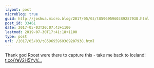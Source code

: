 ```yaml
---
layout: post
microblog: true
guid: http://joshua.micro.blog/2017/05/03/t859695960389287938.html
post_id: 33461
date: 2017-05-03T20:07:43+1100
lastmod: 2019-07-30T17:41:18+1100
type: post
url: /2017/05/03/t859695960389287938.html
---
```

Thank god Roost were there to capture this - take me back to Iceland! [t.co/YeV2H5YyV...](https://t.co/YeV2H5YyVc)
